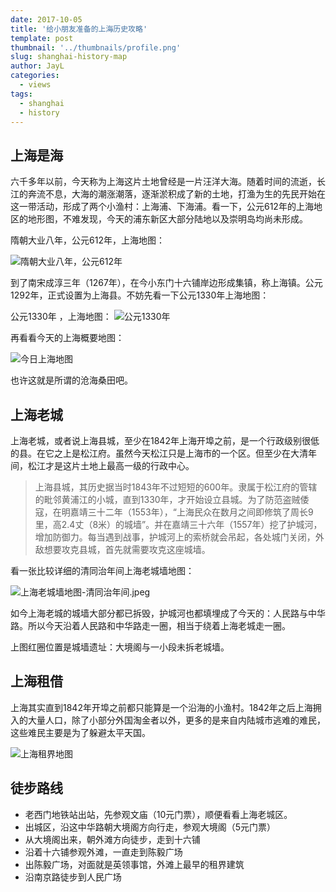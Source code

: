 ```yaml
---
date: 2017-10-05
title: '给小朋友准备的上海历史攻略'
template: post
thumbnail: '../thumbnails/profile.png'
slug: shanghai-history-map
author: JayL
categories:
  - views
tags:
  - shanghai
  - history
---
```


## 上海是海

六千多年以前，今天称为上海这片土地曾经是一片汪洋大海。随着时间的流逝，长江的奔流不息，大海的潮涨潮落，逐渐淤积成了新的土地，打渔为生的先民开始在这一带活动，形成了两个小渔村：上海浦、下海浦。看一下，公元612年的上海地区的地形图，不难发现，今天的浦东新区大部分陆地以及崇明岛均尚未形成。

隋朝大业八年，公元612年，上海地图：

![隋朝大业八年，公元612年](../images/sh612.jpg)

到了南宋成淳三年（1267年），在今小东门十六铺岸边形成集镇，称上海镇。公元1292年，正式设置为上海县。不妨先看一下公元1330年上海地图：

公元1330年 ，上海地图：
![公元1330年](../images/sh1330.jpg)

再看看今天的上海概要地图：

![今日上海地图](../images/sh.jpg)

也许这就是所谓的沧海桑田吧。

## 上海老城

上海老城，或者说上海县城，至少在1842年上海开埠之前，是一个行政级别很低的县。在它之上是松江府。虽然今天松江只是上海市的一个区。但至少在大清年间，松江才是这片土地上最高一级的行政中心。

> 上海县城，其历史据当时1843年不过短短的600年。隶属于松江府的管辖的毗邻黄浦江的小城，直到1330年，才开始设立县城。为了防范盗贼倭寇，在明嘉靖三十二年（1553年），“上海民众在数月之间即修筑了周长9里，高2.4丈（8米）的城墙”。并在嘉靖三十六年（1557年）挖了护城河，增加防御力。每当遇到战事，护城河上的索桥就会吊起，各处城门关闭，外敌想要攻克县城，首先就需要攻克这座城墙。

看一张比较详细的清同治年间上海老城墙地图：

![上海老城墙地图-清同治年间.jpeg](../images/shcity.jpeg)

如今上海老城的城墙大部分都已拆毁，护城河也都填埋成了今天的：人民路与中华路。所以今天沿着人民路和中华路走一圈，相当于绕着上海老城走一圈。

上图红圈位置是城墙遗址：大境阁与一小段未拆老城墙。

## 上海租借

上海其实直到1842年开埠之前都只能算是一个沿海的小渔村。1842年之后上海拥入的大量人口，除了小部分外国淘金者以外，更多的是来自内陆城市逃难的难民，这些难民主要是为了躲避太平天国。

![上海租界地图](../images/shzj.jpg)

## 徒步路线

- 老西门地铁站出站，先参观文庙（10元门票），顺便看看上海老城区。
- 出城区，沿这中华路朝大境阁方向行走，参观大境阁（5元门票）
- 从大境阁出来，朝外滩方向徒步，走到十六铺
- 沿着十六铺参观外滩，一直走到陈毅广场
- 出陈毅广场，对面就是英领事馆，外滩上最早的租界建筑
- 沿南京路徒步到人民广场